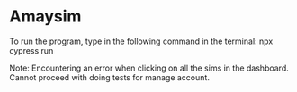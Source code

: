 # Amaysim

To run the program, type in the following command in the terminal:
npx cypress run

Note: Encountering an error when clicking on all the sims in the dashboard. Cannot proceed with doing tests for manage account. 
